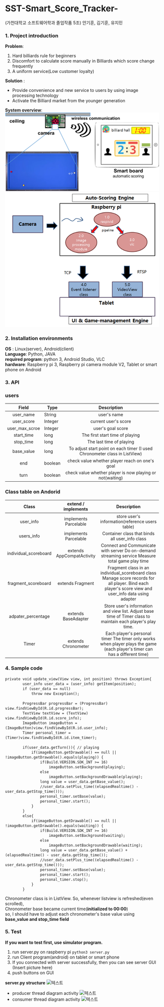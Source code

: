 # SST-Smart_Score_Tracker-
(가천대학교 소프트웨어학과 졸업작품 5조) 안기훈, 김기훈, 유지민


### **1. Project introduction**
__Problem__:
1. Hard billiards rule for beginners
2. Discomfort to calculate score manually in Billiards which score change frequently
3.  A uniform service(Low customer loyalty)

__Solution__ :
- Provide convenience and new service to users by using image processing technology
-  Activate the Billiard market from the younger generation

__System overview__:
![텍스트](https://github.com/kkkHoon/SST-Smart_Score_Tracker-/blob/master/Img/system_overview.png)  
![텍스트](https://github.com/kkkHoon/SST-Smart_Score_Tracker-/blob/master/Img/system_overview2.png)  

### **2. Installation environments**
__OS__ : Linux(server), Android(client)  
__Language__: Python, JAVA  
__required program__: python 3, Android Studio, VLC  
__hardware__: Raspberry pi 3, Raspberry pi camera module V2, Tablet or smart phone on Android  

### **3. API**

###  **users**
|      Field     | Type    |                                 Description                                |
|:--------------:|---------|:--------------------------------------------------------------------------:|
|    user_name   |  String |                                 user's name                                |
|   user_score   | Integer |                            current user's score                            |
| user_max_scroe | Integer |                              user's goal score                             |
|   start_time   |   long  |                       The first start time of playing                      |
|    stop_time   |   long  |                          The last time of playing                          |
|   base_value   |   long  | To adjust start point on each timer (I used Chronometer class in ListView) |
|       end      | boolean |               check value whether player reach on one's goal               |
|      turn      | boolean |          check value whether player is now playing or not(waiting)         |

### **Class table on Andorid**
|          Class         |     extend / implements    |                                                                      Description                                                                     |
|:----------------------:|:--------------------------:|:----------------------------------------------------------------------------------------------------------------------------------------------------:|
|        user_info       |    implements Parcelable   |                                                    store user's information(reference users table)                                                   |
|       users_info       |    implements Parcelable   |                                                    Container class that binds all user_info class                                                    |
|  individual_scoreboard |  extends AppCompatActivity |                            Connect and Communicate with server Do on-demand streaming service Measure total game play time                           |
|   fragment_scoreboard  |       extends Fragment     | Fragment class in an individual_scoreboard class Manage score records for all player. Bind each player's score view and user_info data using adapter |
|   adpater_percentage   |     extends BaseAdapter    |         Store user's information and view list. Adjust base time of Timer class to maintain each player's play time.         |
|          Timer         |     extends Chronometer    |              Each player's personal timer The timer only works when player plays the game (each player's timer can has a different time)             |

### **4. Sample code** 
```
private void update_view(View view, int position) throws Exception{
        user_info user_data = (user_info) getItem(position);
        if (user_data == null)
            throw new Exception();

        ProgressBar progressBar = (ProgressBar) view.findViewById(R.id.progressBar);
        TextView textView = (TextView) view.findViewById(R.id.score_info);
        ImageButton imageButton = (ImageButton)view.findViewById(R.id.user_info);
        Timer personal_timer = (Timer)view.findViewById(R.id.item_timer);

        if(user_data.getTurn()){ // playing
            if(imageButton.getDrawable() == null || !imageButton.getDrawable().equals(playing)) {
                if(Build.VERSION.SDK_INT >= 16)
                    imageButton.setBackground(playing);
                else
                    imageButton.setBackgroundDrawable(playing);
                long value = user_data.getBase_value();
                //user_data.setPlus_time((elapsedRealtime() - user_data.getStop_time()));
                personal_timer.setBase(value);
                personal_timer.start();
            }
        }
        else{
            if(imageButton.getDrawable() == null || !imageButton.getDrawable().equals(waiting)) {
                if(Build.VERSION.SDK_INT >= 16)
                    imageButton.setBackground(waiting);
                else
                    imageButton.setBackgroundDrawable(waiting);
                long value = user_data.getBase_value() + (elapsedRealtime() - user_data.getStop_time());
                //user_data.setPlus_time((elapsedRealtime() - user_data.getStop_time()));
                personal_timer.setBase(value);
                personal_timer.start();
                personal_timer.stop();
            }
        }
```
Chronometer class is in ListView. So, whenever listview is refreshed(even scrolled),  
Chronometer base became current time(__initialized to 00:00__)  
so, I should have to adjust each chronometer's base value using __base_value and stop_time field__  

### **5. Test**
__If you want to test first, use simulator program.__  

1. run server.py on raspberry pi
``` python3 server.py ```
2. run Client program(android) on tablet or smart phone
3. If you connected with server successfully, then you can see server GUI
(Insert picture here)
4. push buttons on GUI

__server.py structure__
![텍스트](https://github.com/kkkHoon/SST-Smart_Score_Tracker-/blob/master/Img/simulator_structure.png)  

- producer thread diagram activity
![텍스트](https://github.com/kkkHoon/SST-Smart_Score_Tracker-/blob/master/Img/producer_diagram.png)  
- consumer thread diagram activity
![텍스트](https://github.com/kkkHoon/SST-Smart_Score_Tracker-/blob/master/Img/consumer_diagram.png)   
